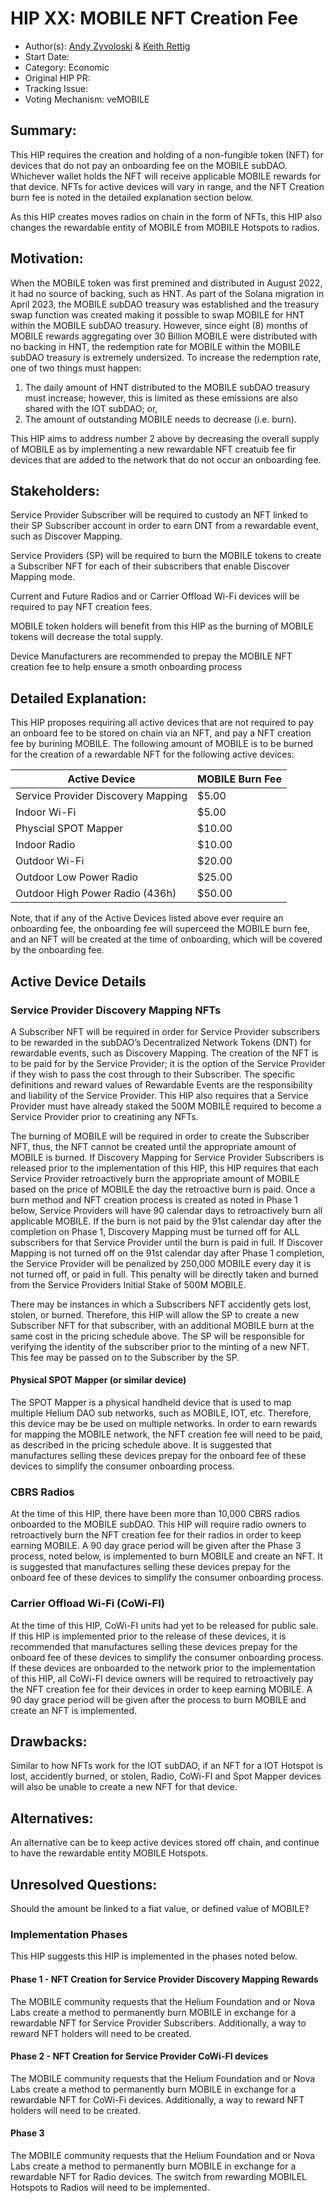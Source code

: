 # HIP XX: MOBILE NFT Creation Fee
- Author(s): [Andy Zyvoloski](https://github.com/heatedlime) & [Keith Rettig](https://github.com/keithrettig)
- Start Date: 
- Category: Economic
- Original HIP PR: 
- Tracking Issue:
- Voting Mechanism: veMOBILE

## Summary:
This HIP requires the creation and holding of a non-fungible token (NFT) for devices that do not pay an onboarding fee on the MOBILE subDAO. Whichever wallet holds the NFT will receive applicable MOBILE rewards for that device. NFTs for active devices will vary in range, and the NFT Creation burn fee is noted in the detailed explanation section below. 

As this HIP creates moves radios on chain in the form of NFTs, this HIP also changes the rewardable entity of MOBILE from MOBILE Hotspots to radios.

## Motivation:
When the MOBILE token was first premined and distributed in August 2022, it had no source of backing, such as HNT. As part of the Solana migration in April 2023, the MOBILE subDAO treasury was established and the treasury swap function was created making it possible to swap MOBILE for HNT within the MOBILE subDAO treasury. However, since eight (8) months of MOBILE rewards aggregating over 30 Billion MOBILE were distributed with no backing in HNT, the redemption rate for MOBILE within the MOBILE subDAO treasury is extremely undersized. To increase the redemption rate, one of two things must happen:

1. The daily amount of HNT distributed to the MOBILE subDAO treasury must increase; however, this is limited as these emissions are also shared with the IOT subDAO; or, 
2. The amount of outstanding MOBILE needs to decrease (i.e. burn).

This HIP aims to address number 2 above by decreasing the overall supply of MOBILE as by implementing a new rewardable NFT creatuib fee fir devices that are added to the network that do not occur an onboarding fee. 

## Stakeholders:

Service Provider Subscriber will be required to custody an NFT linked to their SP Subscriber account in order to earn DNT from a rewardable event, such as Discover Mapping. 

Service Providers (SP) will be required to burn the MOBILE tokens to create a Subscriber NFT for each of their subscribers that enable Discover Mapping mode.

Current and Future Radios and or Carrier Offload Wi-Fi devices will be required to pay NFT creation fees.

MOBILE token holders will benefit from this HIP as the burning of MOBILE tokens will decrease the total supply.

Device Manufacturers are recommended to prepay the MOBILE NFT creation fee to help ensure a smoth onboarding process


## Detailed Explanation:

This HIP proposes requiring all active devices that are not required to pay an onboard fee to be stored on chain via an NFT, and pay a NFT creation fee by burining MOBILE. The following amount of MOBILE is to be burned for the creation of a rewardable NFT for the following active devices:


| Active Device                     | MOBILE Burn Fee|  
|-----------------------------------|----------------|
|Service Provider Discovery Mapping | $5.00          |
|Indoor Wi-Fi                       | $5.00          |
|Physcial SPOT Mapper               | $10.00         |
|Indoor Radio                       | $10.00         |
|Outdoor Wi-Fi                      | $20.00         |
|Outdoor Low Power Radio            | $25.00         |
|Outdoor High Power Radio (436h)    | $50.00         |

Note, that if any of the Active Devices listed above ever require an onboarding fee, the onboarding fee will superceed the MOBILE burn fee, and an NFT will be created at the time of onboarding, which will be covered by the onboarding fee. 

## Active Device Details

### Service Provider Discovery Mapping NFTs
A Subscriber NFT will be required in order for Service Provider subscribers to be rewarded in the subDAO’s Decentralized Network Tokens (DNT) for rewardable events, such as Discovery Mapping.  The creation of the NFT is to be paid for by the Service Provider; it is the option of the Service Provider if they wish to pass the cost through to their Subscriber.  The specific definitions and reward values of Rewardable Events are the responsibility and liability of the Service Provider. This HIP also requires that a Service Provider must have already staked the 500M MOBILE required to become a Service Provider prior to creatining any NFTs.

The burning of MOBILE will be required in order to create the Subscriber NFT, thus, the NFT cannot be created until the appropriate amount of MOBILE is burned. If Discovery Mapping for Service Provider Subscribers is released prior to the implementation of this HIP, this HIP requires that each Service Provider retroactively burn the appropriate amount of MOBILE based on the price of MOBILE the day the retroactive burn is paid. Once a burn method and NFT creation process is created as noted in Phase 1 below, Service Providers will have 90 calendar days to retroactively burn all applicable MOBILE. If the burn is not paid by the 91st calendar day after the completion on Phase 1, Discovery Mapping must be turned off for ALL subscribers for that Service Provider until the burn is paid in full. If Discover Mapping is not turned off on the 91st calendar day after Phase 1 completion, the Service Provider will be penalized by 250,000 MOBILE every day it is not turned off, or paid in full. This penalty will be directly taken and burned from the Service Providers Initial Stake of 500M MOBILE. 

There may be instances in which a Subscribers NFT accidently gets lost, stolen, or burned. Therefore, this HIP will allow the SP to create a new Subscriber NFT for that subscriber, with an additional MOBILE burn at the same cost in the pricing schedule above. The SP will be responsible for verifying the identity of the subscriber prior to the minting of a new NFT. This fee may be passed on to the Subscriber by the SP.

#### Physical SPOT Mapper (or similar device)
The SPOT Mapper is a physical handheld device that is used to map multiple Helium DAO sub networks, such as MOBILE, IOT, etc. Therefore, this device may be be used on multiple networks. In order to earn rewards for mapping the MOBILE network, the NFT creation fee will need to be paid, as described in the pricing schedule above. It is suggested that manufactures selling these devices prepay for the onboard fee of these devices to simplify the consumer onboarding process.

### CBRS Radios
At the time of this HIP, there have been more than 10,000 CBRS radios onboarded to the MOBILE subDAO. This HIP will require radio owners to retroactively burn the NFT creation fee for their radios in order to keep earning MOBILE. A 90 day grace period will be given after the Phase 3 process, noted below, is implemented to burn MOBILE and create an NFT. It is suggested that manufactures selling these devices prepay for the onboard fee of these devices to simplify the consumer onboarding process.

### Carrier Offload Wi-Fi (CoWi-FI)
At the time of this HIP, CoWi-FI units had yet to be released for public sale. If this HIP is implemented prior to the release of these devices, it is recommended that manufactures selling these devices prepay for the onboard fee of these devices to simplify the consumer onboarding process. If these devices are onboarded to the network prior to the implementation of this HIP, all CoWi-FI device owners will be required to retroactively pay the NFT creation fee for their devices in order to keep earning MOBILE. A 90 day grace period will be given after the process to burn MOBILE and create an NFT is implemented. 

## Drawbacks:
Similar to how NFTs work for the IOT subDAO, if an NFT for a IOT Hotspot is lost, accidently burned, or stolen, Radio, CoWi-FI and Spot Mapper devices will also be unable to create a new NFT for that device. 

## Alternatives:
An alternative can be to keep active devices stored off chain, and continue to have the rewardable entity MOBILE Hotspots. 

## Unresolved Questions:
Should the amount be linked to a fiat value, or defined value of MOBILE?

### Implementation Phases
This HIP suggests this HIP is implemented in the phases noted below.

#### Phase 1 - NFT Creation for Service Provider Discovery Mapping Rewards
The MOBILE community requests that the Helium Foundation and or Nova Labs create a method to permanently burn MOBILE in exchange for a rewardable NFT for Service Provider Subscribers. Additionally, a way to reward NFT holders will need to be created.

#### Phase 2 - NFT Creation for Service Provider CoWi-FI devices
The MOBILE community requests that the Helium Foundation and or Nova Labs create a method to permanently burn MOBILE in exchange for a rewardable NFT for CoWi-Fi devices. Additionally, a way to reward NFT holders will need to be created.

#### Phase 3
The MOBILE community requests that the Helium Foundation and or Nova Labs create a method to permanently burn MOBILE in exchange for a rewardable NFT for Radio devices. The switch from rewarding MOBILEL Hotspots to Radios will need to be implemented. 
